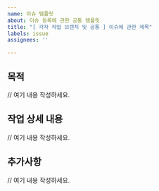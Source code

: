 ```yaml
---
name: 이슈 템플릿
about: 이슈 등록에 관한 공통 템플릿
title: "[ 각자 작업 브랜치 및 공통 ] 이슈에 관한 제목"
labels: issue
assignees: ''

---
```


## 목적
>
// 여기 내용 작성하세요.
## 작업 상세 내용
>
// 여기 내용 작성하세요.
## 추가사항
>
// 여기 내용 작성하세요.
